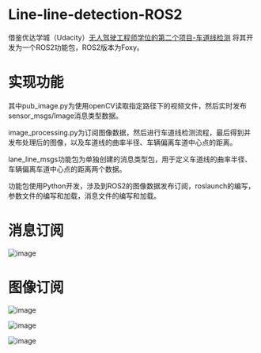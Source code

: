 # Line-line-detection-ROS2
借鉴优达学城（Udacity）[无人驾驶工程师学位的第二个项目-车道线检测](https://github.com/udacity/CarND-Advanced-Lane-Lines)
将其开发为一个ROS2功能包，ROS2版本为Foxy。

# 实现功能
其中pub_image.py为使用openCV读取指定路径下的视频文件，然后实时发布sensor_msgs/Image消息类型数据。

image_processing.py为订阅图像数据，然后进行车道线检测流程，最后得到并发布处理后的图像，以及车道线的曲率半径、车辆偏离车道中心点的距离。

lane_line_msgs功能包为单独创建的消息类型包，用于定义车道线的曲率半径、车辆偏离车道中心点的距离两个数据。

功能包使用Python开发，涉及到ROS2的图像数据发布订阅，roslaunch的编写，参数文件的编写和加载，消息文件的编写和加载。

# 消息订阅
![image](https://user-images.githubusercontent.com/47886076/138822518-6dbdc429-f854-4255-bcf0-d0d3300795e1.png)

# 图像订阅

![image](https://user-images.githubusercontent.com/47886076/138821359-2cbb1257-d2ba-48a7-8489-d2daa2562f26.png)

![image](https://user-images.githubusercontent.com/47886076/138822490-588a524e-3a42-4ed6-bf30-8621774bb488.png)

![image](https://user-images.githubusercontent.com/47886076/138822505-4c3f341d-36c2-4a54-b0dc-88dec5e32757.png)
